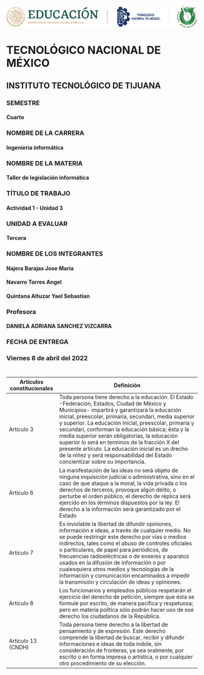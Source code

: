 ![alt text](https://github.com/YaelQuintana/Taller-de-legislacion/blob/main/Unidad1/Logo_tec.png?raw=true)
#  TECNOLÓGICO NACIONAL DE MÉXICO
##  INSTITUTO TECNOLÓGICO DE TIJUANA 

### SEMESTRE 
#### Cuarto

### NOMBRE DE LA CARRERA
#### Ingeniería informática

### NOMBRE DE LA MATERIA 
#### Taller de legislación informática

### TÍTULO DE TRABAJO
#### Actividad 1 - Unidad 3 

### UNIDAD A EVALUAR
#### Tercera


###  NOMBRE DE LOS INTEGRANTES 
#### Najera Barajas Jose Maria
#### Navarro Torres Angel
#### Quintana Altuzar Yael Sebastian 

### Profesora
#### DANIELA ADRIANA SANCHEZ VIZCARRA

### FECHA DE ENTREGA
### Viernes 8 de abril del 2022
#
| Artículos constitucionales | Definición |
| --- | --- |
| Artículo 3 | Toda persona tiene derecho a la educación. El Estado -Federación, Estados, Ciudad de México y Municipios- impartirá y garantizará la educación inicial, preescolar, primaria, secundari, media superior y superior. La educación inicial, preescolar, primaria y secundari, conforman la educación básica; ésta y la media superior serán obligatorias, la educación superior lo será en terminos de la fracción X del presente artículo. La educación inicial es un drecho de la niñez y será responsabilidad del Estado concientizar sobre su importancia. |
| Artículo 6 | La manifestación de las ideas no será objeto de ninguna inquisición judicial o administrativa, sino en el caso de que ataque a la moral, la vida privada o los derechos de terceros, provoque algún delito, o perturbe el orden público; el derecho de réplica será ejercido en los términos dispuestos por la ley. El derecho a la información será garantizado por el Estado |
| Artículo 7 | Es inviolable la libertad de difundir opiniones, información e ideas, a través de cualquier medio. No se puede restringir este derecho por vías o medios indirectos, tales como el abuso de controles oficiales o particulares, de papel para periódicos, de frecuencias radioeléctricas o de enseres y aparatos usados en la difusión de información o por cualesquiera otros medios y tecnologías de la información y comunicación encaminados a impedir la transmisión y circulación de ideas y opiniones. |
| Artículo 8 |  Los funcionarios y empleados públicos respetarán el ejercicio del derecho de petición, siempre que ésta se formule por escrito, de manera pacífica y respetuosa; pero en materia política sólo podrán hacer uso de ese derecho los ciudadanos de la República. | 
| Artículo 13 (CNDH) | Toda persona tiene derecho a la libertad de pensamiento y de expresión. Este derecho comprende la libertad de buscar, recibir y difundir informaciones e ideas de toda índole, sin consideración de fronteras, ya sea oralmente, por escrito o en forma impresa o artística, o por cualquier otro procedimiento de su elección. |